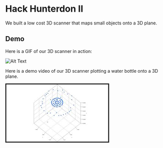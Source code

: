 # Hack Hunterdon II
We built a low cost 3D scanner that maps small objects onto a 3D plane.

## Demo
Here is a GIF of our 3D scanner in action:

![Alt Text](3D-Scanner-Demo.gif)

Here is a demo video of our 3D scanner plotting a water bottle onto a 3D plane.

<a href="https://www.youtube.com/watch?v=kriLClf-bYc" target="_blank"><img src="preview_pic.jpg" 
alt="IMAGE ALT TEXT HERE" border="3" /></a>
